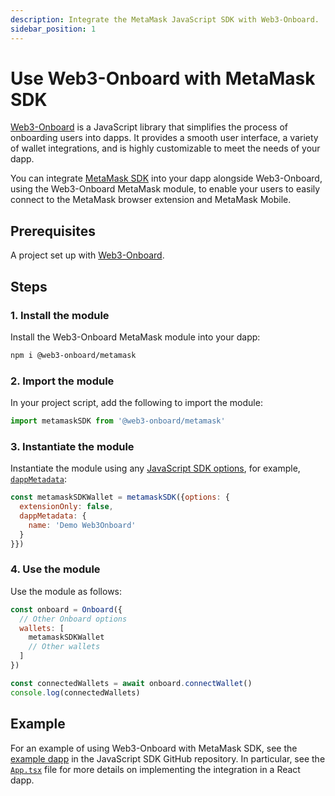 ```yaml
---
description: Integrate the MetaMask JavaScript SDK with Web3-Onboard.
sidebar_position: 1
---
```


# Use Web3-Onboard with MetaMask SDK

[Web3-Onboard](https://onboard.blocknative.com/) is a JavaScript library that simplifies the process
of onboarding users into dapps.
It provides a smooth user interface, a variety of wallet integrations, and is highly customizable to
meet the needs of your dapp.

You can integrate [MetaMask SDK](../../concepts/sdk/index.md) into your dapp alongside Web3-Onboard,
using the Web3-Onboard MetaMask module, to enable your users to easily connect to the MetaMask
browser extension and MetaMask Mobile.

## Prerequisites

A project set up with [Web3-Onboard](https://onboard.blocknative.com/docs/getting-started/installation).

## Steps

### 1. Install the module

Install the Web3-Onboard MetaMask module into your dapp:

```bash
npm i @web3-onboard/metamask
```

### 2. Import the module

In your project script, add the following to import the module:

```javascript
import metamaskSDK from '@web3-onboard/metamask'
```

### 3. Instantiate the module

Instantiate the module using any [JavaScript SDK options](../../reference/sdk-js-options.md), for
example, [`dappMetadata`](../../reference/sdk-js-options.md#dappmetadata):

```javascript
const metamaskSDKWallet = metamaskSDK({options: {
  extensionOnly: false,
  dappMetadata: {
    name: 'Demo Web3Onboard'
  }
}})
```

### 4. Use the module

Use the module as follows:

```javascript
const onboard = Onboard({
  // Other Onboard options
  wallets: [
    metamaskSDKWallet
    // Other wallets
  ]
})

const connectedWallets = await onboard.connectWallet()
console.log(connectedWallets)
```

## Example

For an example of using Web3-Onboard with MetaMask SDK, see the
[example dapp](https://github.com/MetaMask/metamask-sdk/tree/main/packages/examples/with-web3onboard)
in the JavaScript SDK GitHub repository.
In particular, see the [`App.tsx`](https://github.com/MetaMask/metamask-sdk/blob/main/packages/examples/with-web3onboard/src/App.tsx)
file for more details on implementing the integration in a React dapp.
